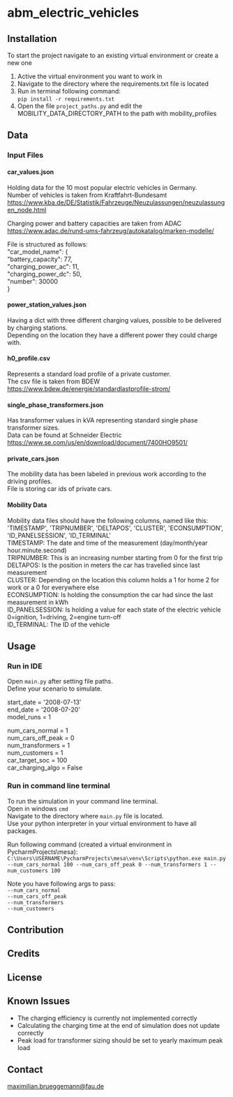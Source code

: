 # abm_electric_vehicles

## Installation
To start the project navigate to an existing virtual environment or create a new one  
1. Active the virtual environment you want to work in  
2. Navigate to the directory where the requirements.txt file is located  
3. Run in terminal following command:  
`pip install -r requirements.txt`  
4. Open the file `project_paths.py` and edit the MOBILITY_DATA_DIRECTORY_PATH to the path with mobility_profiles
## Data
### Input Files
#### car_values.json
Holding data for the 10 most popular electric vehicles in Germany.<br>
Number of vehicles is taken from Kraftfahrt-Bundesamt<br>
https://www.kba.de/DE/Statistik/Fahrzeuge/Neuzulassungen/neuzulassungen_node.html<br>

Charging power and battery capacities are taken from ADAC<br>
https://www.adac.de/rund-ums-fahrzeug/autokatalog/marken-modelle/<br>

File is structured as follows:<br>
"car_model_name": {<br>
    "battery_capacity": 77,<br>
    "charging_power_ac": 11,<br>
    "charging_power_dc": 50,<br>
    "number": 30000<br>
}<br>

#### power_station_values.json
Having a dict with three different charging values, possible to be delivered by charging stations. <br>
Depending on the location they have a different power they could charge with.

#### h0_profile.csv
Represents a standard load profile of a private customer.<br>
The csv file is taken from BDEW<br>
https://www.bdew.de/energie/standardlastprofile-strom/<br>

#### single_phase_transformers.json
Has transformer values in kVA representing standard single phase transformer sizes.<br>
Data can be found at Schneider Electric<br>
https://www.se.com/us/en/download/document/7400HO9501/<br>

#### private_cars.json
The mobility data has been labeled in previous work according to the driving profiles.<br>
File is storing car ids of private cars.<br>

#### Mobility Data
Mobility data files should have the following columns, named like this:<br>
'TIMESTAMP', 'TRIPNUMBER', 'DELTAPOS', 'CLUSTER', 'ECONSUMPTION', 'ID_PANELSESSION', 'ID_TERMINAL'<br>
TIMESTAMP: The date and time of the measurement (day/month/year hour.minute.second)<br>
TRIPNUMBER: This is an increasing number starting from 0 for the first trip<br>
DELTAPOS: Is the position in meters the car has travelled since last measurement<br>
CLUSTER: Depending on the location this column holds a 1 for home 2 for work or a 0 for everywhere else<br>
ECONSUMPTION: Is holding the consumption the car had since the last measurement in kWh<br>
ID_PANELSESSION: Is holding a value for each state of the electric vehicle 0=ignition, 1=driving, 2=engine turn-off<br>
ID_TERMINAL: The ID of the vehicle<br>

## Usage
### Run in IDE
Open `main.py` after setting file paths. <br>
Define your scenario to simulate. <br>

start_date = '2008-07-13' <br>
end_date = '2008-07-20' <br>
model_runs = 1 <br>

num_cars_normal = 1 <br>
num_cars_off_peak = 0 <br>
num_transformers = 1 <br>
num_customers = 1 <br>
car_target_soc = 100 <br>
car_charging_algo = False <br>

### Run in command line terminal
To run the simulation in your command line terminal. <br>
Open in windows `cmd` <br>
Navigate to the directory where `main.py` file is located. <br>
Use your python interpreter in your virtual environment to have all packages. <br>

Run following command (created a virtual environment in PycharmProjects\mesa):<br>
`C:\Users\USERNAME\PycharmProjects\mesa\venv\Scripts\python.exe main.py --num_cars_normal 100 --num_cars_off_peak 0 --num_transformers 1 --num_customers 100`

Note you have following args to pass:<br>
`--num_cars_normal`<br>
`--num_cars_off_peak`<br>
`--num_transformers`<br>
`--num_customers`<br>


## Contribution

## Credits

## License

## Known Issues
- The charging efficiency is currently not implemented correctly
- Calculating the charging time at the end of simulation does not update correctly
- Peak load for transformer sizing should be set to yearly maximum peak load

## Contact
maximilian.brueggemann@fau.de
